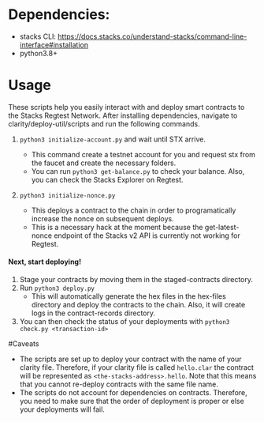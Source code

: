 # Dependencies:
- stacks CLI: https://docs.stacks.co/understand-stacks/command-line-interface#installation
- python3.8+
# Usage
These scripts help you easily interact with and deploy smart contracts to the Stacks Regtest Network. After installing dependencies, navigate to clarity/deploy-util/scripts and run the following commands.

1.  `python3 initialize-account.py` and wait until STX arrive.
    -   This command create a testnet account for you and request stx from the faucet and create the necessary folders.
    -   You can run `python3 get-balance.py` to check your balance. Also, you can check the Stacks Explorer on Regtest.

2.  `python3 initialize-nonce.py`
    -   This deploys a contract to the chain in order to programatically increase the nonce on subsequent deploys.
    -   This is a necessary hack at the moment because the get-latest-nonce endpoint of the Stacks v2 API is currently not working for Regtest. 


#### Next, start deploying!

1. Stage your contracts by moving them in the staged-contracts directory.
2. Run `python3 deploy.py`
   -    This will automatically generate the hex files in the hex-files directory and deploy the contracts to the chain. Also, it will create logs in the contract-records directory.
3. You can then check the status of your deployments with `python3 check.py <transaction-id>`

#Caveats
-   The scripts are set up to deploy your contract with the name of your clarity file. Therefore, if your clarity file is called `hello.clar` the contract will be represented as `<the-stacks-address>.hello`. Note that this means that you cannot re-deploy contracts with the same file name.
-   The scripts do not account for dependencies on contracts. Therefore, you need to make sure that the order of deployment is proper or else your deployments will fail. 



